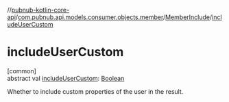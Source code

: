 //[pubnub-kotlin-core-api](../../../index.md)/[com.pubnub.api.models.consumer.objects.member](../index.md)/[MemberInclude](index.md)/[includeUserCustom](include-user-custom.md)

# includeUserCustom

[common]\
abstract val [includeUserCustom](include-user-custom.md): [Boolean](https://kotlinlang.org/api/latest/jvm/stdlib/kotlin/-boolean/index.html)

Whether to include custom properties of the user in the result.
